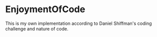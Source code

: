 # EnjoymentOfCode

This is my own implementation according to Daniel Shiffman's coding challenge and nature of code.
